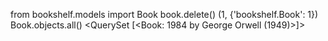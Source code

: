 from bookshelf.models import Book
book.delete()
(1, {'bookshelf.Book': 1})
Book.objects.all()
<QuerySet [<Book: 1984 by George Orwell (1949)>]>
